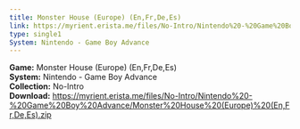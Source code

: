 ```yaml
---
title: Monster House (Europe) (En,Fr,De,Es)
link: https://myrient.erista.me/files/No-Intro/Nintendo%20-%20Game%20Boy%20Advance/Monster%20House%20(Europe)%20(En,Fr,De,Es).zip
type: single1
System: Nintendo - Game Boy Advance
---
```

<b>Game:</b> Monster House (Europe) (En,Fr,De,Es)<br>
<b>System:</b> Nintendo - Game Boy Advance<br>
<b>Collection:</b> No-Intro<br>
<b>Download:</b> https://myrient.erista.me/files/No-Intro/Nintendo%20-%20Game%20Boy%20Advance/Monster%20House%20(Europe)%20(En,Fr,De,Es).zip